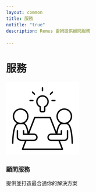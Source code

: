 ```yaml
---
layout: common
title: 服務
notitle: "true"
description: Remus 雷姆提供顧問服務

---
```


<h1 class="mainTitle services">服務</h1>

<div class="service-cards">
    <a id= "consulting-link" class="card">
        <img src="/assets/img/docs/services/consulting-icon.png" alt="consulting">
        <h3 class="title">顧問服務</h3>
        <p>提供並打造最合適你的解決方案</p>
    </a>
</div>

<div id="servicesContent" style="display: none;"></div>
